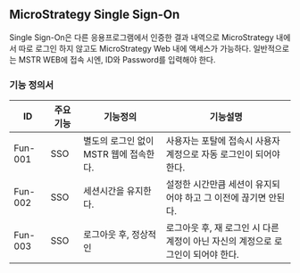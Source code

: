 ## MicroStrategy Single Sign-On
Single Sign-On은 다른 응용프로그램에서 인증한 결과 내역으로 MicroStrategy 내에서 따로 로그인 하지 않고도 MicroStrategy Web 내에 액세스가 가능하다.
일반적으로는 MSTR WEB에 접속 시엔, ID와 Password를 입력해야 한다.
### 기능 정의서
|ID|주요기능|기능정의|기능설명|
|---|---|---|---|
|Fun-001|SSO|별도의 로그인 없이 MSTR 웹에 접속한다.|사용자는 포탈에 접속시 사용자 계정으로 자동 로그인이 되어야 한다.|
|Fun-002|SSO|세션시간을 유지한다.|설정한 시간만큼 세션이 유지되어야 하고 그 이전에 끊기면 안된다.|
|Fun-003|SSO|로그아웃 후, 정상적인 |로그아웃 후, 재 로그인 시 다른계정이 아닌 자신의 계정으로 로그인이 되어야 한다.|
